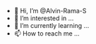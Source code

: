 - 👋 Hi, I’m @Alvin-Rama-S
- 👀 I’m interested in ...
- 🌱 I’m currently learning ...
- 📫 How to reach me ...

<!---
Alvin-Rama-S/Alvin-Rama-S is a ✨ special ✨ repository because its `README.md` (this file) appears on your GitHub profile.
You can click the Preview link to take a look at your changes.
--->
